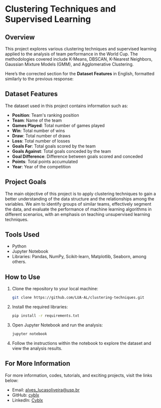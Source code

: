 # Clustering Techniques and Supervised Learning

## Overview
This project explores various clustering techniques and supervised learning applied to the analysis of team performance in the World Cup. The methodologies covered include K-Means, DBSCAN, K-Nearest Neighbors, Gaussian Mixture Models (GMM), and Agglomerative Clustering.

Here’s the corrected section for the **Dataset Features** in English, formatted similarly to the previous response:

## Dataset Features
The dataset used in this project contains information such as:

- **Position**: Team's ranking position
- **Team**: Name of the team
- **Games Played**: Total number of games played
- **Win**: Total number of wins
- **Draw**: Total number of draws
- **Loss**: Total number of losses
- **Goals For**: Total goals scored by the team
- **Goals Against**: Total goals conceded by the team
- **Goal Difference**: Difference between goals scored and conceded
- **Points**: Total points accumulated
- **Year**: Year of the competition

## Project Goals
The main objective of this project is to apply clustering techniques to gain a better understanding of the data structure and the relationships among the variables. We aim to identify groups of similar teams, effectively segment the data, and evaluate the performance of machine learning algorithms in different scenarios, with an emphasis on teaching unsupervised learning techniques.

## Tools Used
- Python
- Jupyter Notebook
- Libraries: Pandas, NumPy, Scikit-learn, Matplotlib, Seaborn, among others.

## How to Use

1. Clone the repository to your local machine:
   ```bash
   git clone https://github.com/LUA-AL/clustering-techniques.git
   ```

2. Install the required libraries:
   ```bash
   pip install -r requirements.txt
   ```

3. Open Jupyter Notebook and run the analysis:
   ```bash
   jupyter notebook
   ```

4. Follow the instructions within the notebook to explore the dataset and view the analysis results.

## For More Information
For more information, codes, tutorials, and exciting projects, visit the links below:

- Email: alves_lucasoliveira@usp.br
- GitHub: [cyblx](https://github.com/cyblx)
- LinkedIn: [Cyblx](https://www.linkedin.com/in/cyblx)
```
